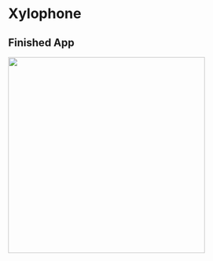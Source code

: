 # Xylophone


## Finished App
<img src="https://github.com/londonappbrewery/Images/blob/master/Xylophone.png" width="400">

